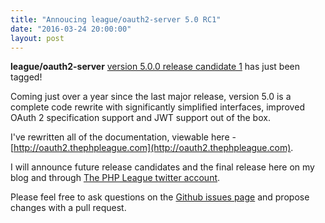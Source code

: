 ```yaml
---
title: "Annoucing league/oauth2-server 5.0 RC1"
date: "2016-03-24 20:00:00"
layout: post
---
```


**league/oauth2-server** [version 5.0.0 release candidate 1](https://github.com/thephpleague/oauth2-server/releases/tag/5.0.0-RC1) has just been tagged!

Coming just over a year since the last major release, version 5.0 is a complete code rewrite with significantly simplified interfaces, improved OAuth 2 specification support and JWT support out of the box.

I've rewritten all of the documentation, viewable here - [http://oauth2.thephpleague.com](http://oauth2.thephpleague.com).

I will announce future release candidates and the final release here on my blog and through [The PHP League twitter account](https://twitter.com/thephpleague).

Please feel free to ask questions on the [Github issues page](https://github.com/thephpleague/oauth2-server/issues) and propose changes with a pull request.
